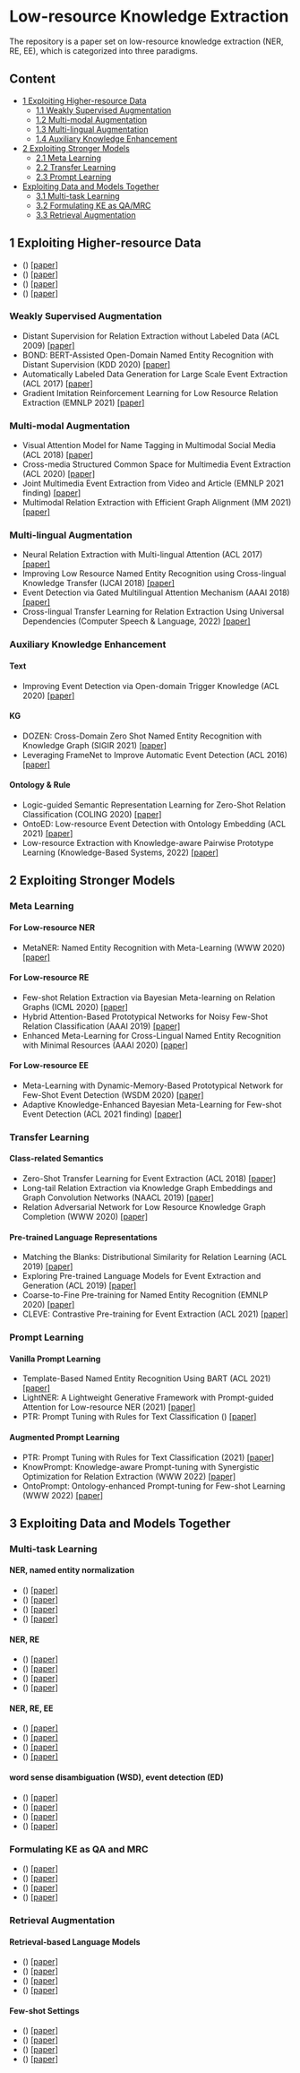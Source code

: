 # Low-resource Knowledge Extraction 

The repository is a paper set on low-resource knowledge extraction (NER, RE, EE), which is categorized into three paradigms. 

## Content
* [1 Exploiting Higher-resource Data](#1-Exploiting-Higher-resource-Data)
  * [1.1 Weakly Supervised Augmentation](#Weakly-Supervised-Augmentation)
  * [1.2 Multi-modal Augmentation](#Multi-modal-Augmentation)
  * [1.3 Multi-lingual Augmentation](#Multi-lingual-Augmentation)
  * [1.4 Auxiliary Knowledge Enhancement](#Auxiliary-Knowledge-Enhancement)
* [2 Exploiting Stronger Models](#2-Exploiting-Stronger-Models)
  * [2.1 Meta Learning](#Meta-Learning)
  * [2.2 Transfer Learning](#Transfer-Learning)
  * [2.3 Prompt Learning](#Prompt-Learning)
* [Exploiting Data and Models Together](#Exploiting-Data-and-Models-Together)
  * [3.1 Multi-task Learning](#Multi-task-Learning)
  * [3.2 Formulating KE as QA/MRC](#Formulating-KE-as-QA-and-MRC)
  * [3.3 Retrieval Augmentation](#Retrieval-Augmentation)

## 1 Exploiting Higher-resource Data

* () [[paper]]()
* () [[paper]]()
* () [[paper]]()
* () [[paper]]()


### Weakly Supervised Augmentation
* Distant Supervision for Relation Extraction without Labeled Data (ACL 2009) [[paper]](https://dl.acm.org/doi/pdf/10.5555/1690219.1690287)
* BOND: BERT-Assisted Open-Domain Named Entity Recognition with Distant Supervision (KDD 2020) [[paper]](https://dl.acm.org/doi/abs/10.1145/3394486.3403149)
* Automatically Labeled Data Generation for Large Scale Event Extraction (ACL 2017) [[paper]](https://aclanthology.org/P17-1038.pdf)
* Gradient Imitation Reinforcement Learning for Low Resource Relation Extraction (EMNLP 2021) [[paper]](https://aclanthology.org/2021.emnlp-main.216.pdf)


### Multi-modal Augmentation
* Visual Attention Model for Name Tagging in Multimodal Social Media (ACL 2018) [[paper]](https://aclanthology.org/P18-1185.pdf)
* Cross-media Structured Common Space for Multimedia Event Extraction (ACL 2020) [[paper]](https://aclanthology.org/2020.acl-main.230.pdf)
* Joint Multimedia Event Extraction from Video and Article (EMNLP 2021 finding) [[paper]](https://aclanthology.org/2021.findings-emnlp.8.pdf)
* Multimodal Relation Extraction with Efficient Graph Alignment (MM 2021) [[paper]](https://dl.acm.org/doi/10.1145/3474085.3476968)

### Multi-lingual Augmentation
* Neural Relation Extraction with Multi-lingual Attention (ACL 2017) [[paper]](https://aclanthology.org/P17-1004.pdf)
* Improving Low Resource Named Entity Recognition using Cross-lingual Knowledge Transfer (IJCAI 2018) [[paper]](https://www.ijcai.org/Proceedings/2018/0566.pdf)
* Event Detection via Gated Multilingual Attention Mechanism (AAAI 2018) [[paper]](https://ojs.aaai.org/index.php/AAAI/article/view/11919)
* Cross-lingual Transfer Learning for Relation Extraction Using Universal Dependencies (Computer Speech & Language, 2022) [[paper]](https://www.sciencedirect.com/science/article/pii/S0885230821000711)


### Auxiliary Knowledge Enhancement
#### Text
* Improving Event Detection via Open-domain Trigger Knowledge (ACL 2020) [[paper]](https://aclanthology.org/2020.acl-main.522.pdf)


#### KG
* DOZEN: Cross-Domain Zero Shot Named Entity Recognition with Knowledge Graph (SIGIR 2021) [[paper]](https://dl.acm.org/doi/pdf/10.1145/3404835.3463113)
* Leveraging FrameNet to Improve Automatic Event Detection (ACL 2016) [[paper]](https://aclanthology.org/P16-1201.pdf)


#### Ontology & Rule
* Logic-guided Semantic Representation Learning for Zero-Shot Relation Classification (COLING 2020) [[paper]](https://aclanthology.org/2020.coling-main.265.pdf)
* OntoED: Low-resource Event Detection with Ontology Embedding (ACL 2021) [[paper]](https://aclanthology.org/2021.acl-long.220.pdf)
* Low-resource Extraction with Knowledge-aware Pairwise Prototype Learning (Knowledge-Based Systems, 2022) [[paper]](https://www.sciencedirect.com/science/article/pii/S0950705121008467)



## 2 Exploiting Stronger Models

### Meta Learning

#### For Low-resource NER
* MetaNER: Named Entity Recognition with Meta-Learning (WWW 2020) [[paper]](https://dl.acm.org/doi/10.1145/3366423.3380127)


#### For Low-resource RE
* Few-shot Relation Extraction via Bayesian Meta-learning on Relation Graphs (ICML 2020) [[paper]](http://proceedings.mlr.press/v119/qu20a/qu20a.pdf)
* Hybrid Attention-Based Prototypical Networks for Noisy Few-Shot Relation Classification (AAAI 2019) [[paper]](https://ojs.aaai.org//index.php/AAAI/article/view/4604)
* Enhanced Meta-Learning for Cross-Lingual Named Entity Recognition with Minimal Resources (AAAI 2020) [[paper]](https://ojs.aaai.org/index.php/AAAI/article/view/6466)


#### For Low-resource EE
* Meta-Learning with Dynamic-Memory-Based Prototypical Network for Few-Shot Event Detection (WSDM 2020) [[paper]](https://dl.acm.org/doi/abs/10.1145/3336191.3371796)
* Adaptive Knowledge-Enhanced Bayesian Meta-Learning for Few-shot Event Detection (ACL 2021 finding) [[paper]](https://aclanthology.org/2021.findings-acl.214.pdf)


### Transfer Learning

#### Class-related Semantics
* Zero-Shot Transfer Learning for Event Extraction (ACL 2018) [[paper]](https://aclanthology.org/P18-1201.pdf)
* Long-tail Relation Extraction via Knowledge Graph Embeddings and Graph Convolution Networks (NAACL 2019) [[paper]](https://aclanthology.org/N19-1306.pdf)
* Relation Adversarial Network for Low Resource Knowledge Graph Completion (WWW 2020) [[paper]](https://dl.acm.org/doi/pdf/10.1145/3366423.3380089)

#### Pre-trained Language Representations
* Matching the Blanks: Distributional Similarity for Relation Learning (ACL 2019) [[paper]](https://aclanthology.org/P19-1279.pdf)
* Exploring Pre-trained Language Models for Event Extraction and Generation (ACL 2019) [[paper]](https://aclanthology.org/P19-1522.pdf)
* Coarse-to-Fine Pre-training for Named Entity Recognition (EMNLP 2020) [[paper]](https://aclanthology.org/2020.emnlp-main.514.pdf)
* CLEVE: Contrastive Pre-training for Event Extraction (ACL 2021) [[paper]](https://aclanthology.org/2021.acl-long.491.pdf)


### Prompt Learning

#### Vanilla Prompt Learning
* Template-Based Named Entity Recognition Using BART (ACL 2021) [[paper]](https://aclanthology.org/2021.findings-acl.161.pdf)
* LightNER: A Lightweight Generative Framework with Prompt-guided Attention for Low-resource NER (2021) [[paper]](https://arxiv.org/abs/2109.00720)
* PTR: Prompt Tuning with Rules for Text Classification () [[paper]]()


#### Augmented Prompt Learning
* PTR: Prompt Tuning with Rules for Text Classification (2021) [[paper]](https://arxiv.org/abs/2105.11259)
* KnowPrompt: Knowledge-aware Prompt-tuning with Synergistic Optimization for Relation Extraction (WWW 2022) [[paper]](https://arxiv.org/abs/2104.07650)
* OntoPrompt: Ontology-enhanced Prompt-tuning for Few-shot Learning (WWW 2022) [[paper]](https://arxiv.org/abs/2201.11332)



## 3 Exploiting Data and Models Together

### Multi-task Learning

#### NER, named entity normalization
* () [[paper]]()
* () [[paper]]()
* () [[paper]]()
* () [[paper]]()

#### NER, RE
* () [[paper]]()
* () [[paper]]()
* () [[paper]]()
* () [[paper]]()

#### NER, RE, EE
* () [[paper]]()
* () [[paper]]()
* () [[paper]]()
* () [[paper]]()

#### word sense disambiguation (WSD), event detection (ED)
* () [[paper]]()
* () [[paper]]()
* () [[paper]]()
* () [[paper]]()

### Formulating KE as QA and MRC
* () [[paper]]()
* () [[paper]]()
* () [[paper]]()
* () [[paper]]()

### Retrieval Augmentation

#### Retrieval-based Language Models
* () [[paper]]()
* () [[paper]]()
* () [[paper]]()
* () [[paper]]()

#### Few-shot Settings
* () [[paper]]()
* () [[paper]]()
* () [[paper]]()
* () [[paper]]()

